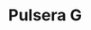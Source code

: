 ---
title: Pulsera G
date: 
draft: false

# descripcion
description : Pulsera en plata 925  y detalle en microcubic. Largo regulable.

materials: Plata 925

color: 

dimensions: Largo 16 regulable a 18,5cm

code: 03-21-0859

type: "Pulseras"

categories: [destacados]

price: $6.450,00

price_eftvo: $5.480,00

# Images
# first image will be shown in the product page
images:
  # - image: "images/path_to_image"
  # La ubicacion de las imagenes es imagenes/Pulseras/Pulseras.Microcubic/03-21-0859-pulsera-g
  - image: "./images/pulseras/microcubic/03-21-0859-pulsera-g.jpg"
---